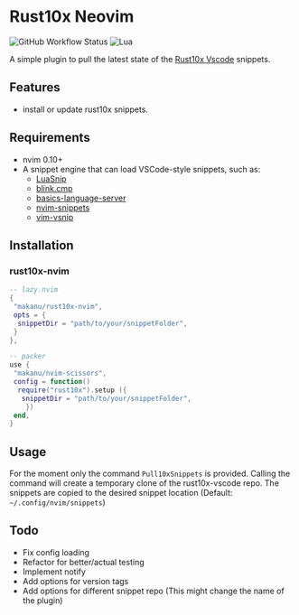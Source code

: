 # Rust10x Neovim

![GitHub Workflow Status](https://img.shields.io/github/actions/workflow/status/makanu/rust10x-nvim/lint-test.yml?branch=main&style=for-the-badge)
![Lua](https://img.shields.io/badge/Made%20with%20Lua-blueviolet.svg?style=for-the-badge&logo=lua)

A simple plugin to pull the latest state of the [Rust10x Vscode](https://github.com/rust10x/rust10x-vscode) snippets.

## Features

- install or update rust10x snippets.

## Requirements

- nvim 0.10+
- A snippet engine that can load  VSCode-style snippets, such as:
  - [LuaSnip](https://github.com/L3MON4D3/LuaSnip)
  - [blink.cmp](http://support.blinkforhome.com/en_US/account-and-login)
  - [basics-language-server](https://github.com/antonk52/basics-language-server/)
  - [nvim-snippets](https://github.com/garymjr/nvim-snippets)
  - [vim-vsnip](https://github.com/hrsh7th/vim-vsnip)

## Installation

### rust10x-nvim

```lua
-- lazy.nvim
{
 "makanu/rust10x-nvim",
 opts = {
  snippetDir = "path/to/your/snippetFolder",
 } 
},

-- packer
use {
 "makanu/nvim-scissors",
 config = function()
  require("rust10x").setup ({
   snippetDir = "path/to/your/snippetFolder",
    })
 end,
}
```

## Usage

For the moment only the command `Pull10xSnippets` is provided.
Calling the command will create a temporary clone of the rust10x-vscode repo.
The snippets are copied to the desired snippet location (Default: `~/.config/nvim/snippets`)

## Todo

- Fix config loading
- Refactor for better/actual testing
- Implement notify
- Add options for version tags
- Add options for different snippet repo (This might change the name of the plugin)
